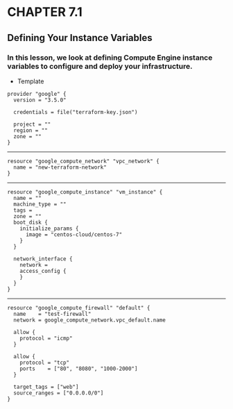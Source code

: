 # CHAPTER 7.1

## Defining Your Instance Variables

### In this lesson, we look at defining Compute Engine instance variables to configure and deploy your infrastructure.

- Template

```
provider "google" {
  version = "3.5.0"

  credentials = file("terraform-key.json")

  project = ""
  region = ""
  zone = ""
}
```
--------------------
```
resource "google_compute_network" "vpc_network" {
  name = "new-terraform-network"
}
```
---------
```
resource "google_compute_instance" "vm_instance" {
  name = ""
  machine_type = ""
  tags =
  zone = ""
  boot_disk {
    initialize_params {
      image = "centos-cloud/centos-7"
    }
  }

  network_interface {
    network =
    access_config {
    }
  }
}
```
-------
```
resource "google_compute_firewall" "default" {
  name    = "test-firewall"
  network = google_compute_network.vpc_default.name

  allow {
    protocol = "icmp"
  }

  allow {
    protocol = "tcp"
    ports    = ["80", "8080", "1000-2000"]
  }

  target_tags = ["web"]
  source_ranges = ["0.0.0.0/0"]
}
```